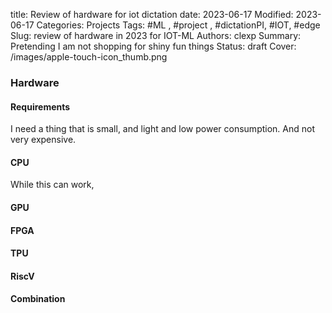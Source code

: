 title: Review of hardware for iot dictation
date: 2023-06-17
Modified: 2023-06-17
Categories: Projects
Tags: #ML , #project , #dictationPI, #IOT, #edge
Slug: review of hardware in 2023 for IOT-ML
Authors: clexp
Summary: Pretending I am not shopping for shiny fun things
Status: draft
Cover: /images/apple-touch-icon_thumb.png




### Hardware
#### Requirements
I need a thing that is small, and light and low power consumption.  And not very expensive.  
#### CPU
While this can work, 
#### GPU

#### FPGA

#### TPU

#### RiscV

#### Combination


